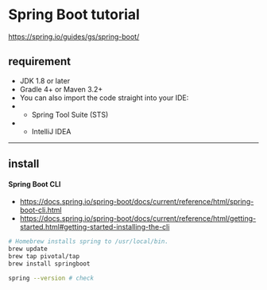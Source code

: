# Spring Boot tutorial

https://spring.io/guides/gs/spring-boot/

## requirement

- JDK 1.8 or later
- Gradle 4+ or Maven 3.2+
- You can also import the code straight into your IDE:
- - Spring Tool Suite (STS)
- - IntelliJ IDEA

---

## install

#### Spring Boot CLI

- https://docs.spring.io/spring-boot/docs/current/reference/html/spring-boot-cli.html
- https://docs.spring.io/spring-boot/docs/current/reference/html/getting-started.html#getting-started-installing-the-cli

```bash
# Homebrew installs spring to /usr/local/bin.
brew update
brew tap pivotal/tap
brew install springboot

spring --version # check
```
